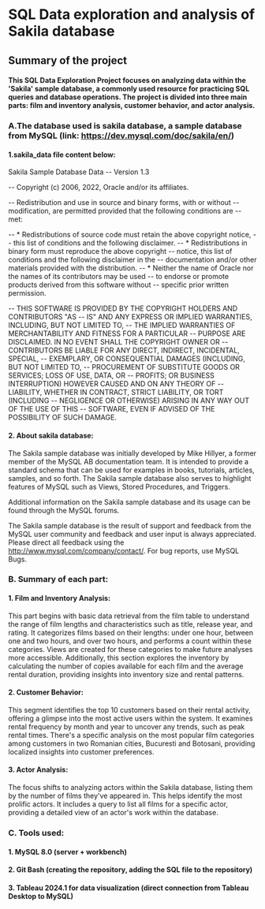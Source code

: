 # SQL Data exploration and analysis of Sakila database


## Summary of the project
#### This SQL Data Exploration Project focuses on analyzing data within the 'Sakila' sample database, a commonly used resource for practicing SQL queries and database operations. The project is divided into three main parts: film and inventory analysis, customer behavior, and actor analysis.

### A.The database used is sakila database, a sample database from MySQL (link: https://dev.mysql.com/doc/sakila/en/) 

#### 1.sakila_data file content below:
Sakila Sample Database Data
-- Version 1.3


-- Copyright (c) 2006, 2022, Oracle and/or its affiliates.

-- Redistribution and use in source and binary forms, with or without
-- modification, are permitted provided that the following conditions are
-- met:

-- * Redistributions of source code must retain the above copyright notice,
--   this list of conditions and the following disclaimer.
-- * Redistributions in binary form must reproduce the above copyright
--   notice, this list of conditions and the following disclaimer in the
--   documentation and/or other materials provided with the distribution.
-- * Neither the name of Oracle nor the names of its contributors may be used
--   to endorse or promote products derived from this software without
--   specific prior written permission.

-- THIS SOFTWARE IS PROVIDED BY THE COPYRIGHT HOLDERS AND CONTRIBUTORS "AS
-- IS" AND ANY EXPRESS OR IMPLIED WARRANTIES, INCLUDING, BUT NOT LIMITED TO,
-- THE IMPLIED WARRANTIES OF MERCHANTABILITY AND FITNESS FOR A PARTICULAR
-- PURPOSE ARE DISCLAIMED. IN NO EVENT SHALL THE COPYRIGHT OWNER OR
-- CONTRIBUTORS BE LIABLE FOR ANY DIRECT, INDIRECT, INCIDENTAL, SPECIAL,
-- EXEMPLARY, OR CONSEQUENTIAL DAMAGES (INCLUDING, BUT NOT LIMITED TO,
-- PROCUREMENT OF SUBSTITUTE GOODS OR SERVICES; LOSS OF USE, DATA, OR
-- PROFITS; OR BUSINESS INTERRUPTION) HOWEVER CAUSED AND ON ANY THEORY OF
-- LIABILITY, WHETHER IN CONTRACT, STRICT LIABILITY, OR TORT (INCLUDING
-- NEGLIGENCE OR OTHERWISE) ARISING IN ANY WAY OUT OF THE USE OF THIS
-- SOFTWARE, EVEN IF ADVISED OF THE POSSIBILITY OF SUCH DAMAGE.

#### 2. About sakila database:
The Sakila sample database was initially developed by Mike Hillyer, a former member of the MySQL AB documentation team. It is intended to provide a standard schema that can be used for examples in books, tutorials, articles, samples, and so forth. The Sakila sample database also serves to highlight features of MySQL such as Views, Stored Procedures, and Triggers.

Additional information on the Sakila sample database and its usage can be found through the MySQL forums.

The Sakila sample database is the result of support and feedback from the MySQL user community and feedback and user input is always appreciated. Please direct all feedback using the http://www.mysql.com/company/contact/. For bug reports, use MySQL Bugs.

### B. Summary of each part: 
#### 1. Film and Inventory Analysis:
This part begins with basic data retrieval from the film table to understand the range of film lengths and characteristics such as title, release year, and rating.
It categorizes films based on their lengths: under one hour, between one and two hours, and over two hours, and performs a count within these categories.
Views are created for these categories to make future analyses more accessible.
Additionally, this section explores the inventory by calculating the number of copies available for each film and the average rental duration, providing insights into inventory size and rental patterns.
#### 2. Customer Behavior:
This segment identifies the top 10 customers based on their rental activity, offering a glimpse into the most active users within the system.
It examines rental frequency by month and year to uncover any trends, such as peak rental times.
There's a specific analysis on the most popular film categories among customers in two Romanian cities, Bucuresti and Botosani, providing localized insights into customer preferences.
#### 3. Actor Analysis:
The focus shifts to analyzing actors within the Sakila database, listing them by the number of films they've appeared in. This helps identify the most prolific actors.
It includes a query to list all films for a specific actor, providing a detailed view of an actor's work within the database.

### C. Tools used:
#### 1. MySQL 8.0 (server + workbench)
#### 2. Git Bash (creating the repository, adding the SQL file to the repository)
#### 3. Tableau 2024.1 for data visualization (direct connection from Tableau Desktop to MySQL)


